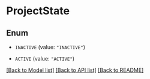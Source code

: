 # ProjectState

## Enum


* `INACTIVE` (value: `"INACTIVE"`)

* `ACTIVE` (value: `"ACTIVE"`)


[[Back to Model list]](../README.md#documentation-for-models) [[Back to API list]](../README.md#documentation-for-api-endpoints) [[Back to README]](../README.md)


